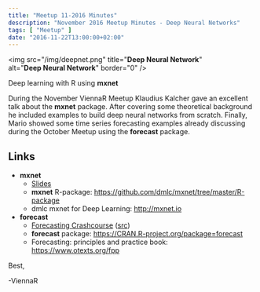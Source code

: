 ```yaml
---
title: "Meetup 11-2016 Minutes"
description: "November 2016 Meetup Minutes - Deep Neural Networks"
tags: [ "Meetup" ]
date: "2016-11-22T13:00:00+02:00"
---
```


<img src="/img/deepnet.png" title="**Deep Neural Network**" \
alt="**Deep Neural Network**" border="0" />

Deep learning with R using **mxnet**

<!--more-->

During the November ViennaR Meetup Klaudius Kalcher gave an excellent talk about the **mxnet** package. After covering some theoretical background he included examples to build deep neural networks from scratch. 
Finally, Mario showed some time series forecasting examples already discussing during the October Meetup using the **forecast** package.

## Links

- **mxnet**
  - [Slides](/slides/kalcher_deeplearning.pdf)
  - **mxnet** R-package: <https://github.com/dmlc/mxnet/tree/master/R-package>
  - dmlc mxnet for Deep Learning: <http://mxnet.io>
- **forecast**
  - [Forecasting Crashcourse](/slides/forecast_intro2.html) ([src](/slides/forecast_intro2.Rmd))
  - **forecast** package: <https://CRAN.R-project.org/package=forecast>
  - Forecasting: principles and practice book: <https://www.otexts.org/fpp>

Best,

  -ViennaR
 
